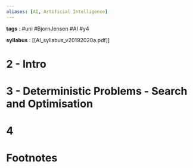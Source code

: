 ```yaml
---
aliases: [AI, Artificial Intelligence]
---
```

**tags** : #uni #BjornJensen  #AI #y4

**syllabus** : [[AI_syllabus_v20192020a.pdf]]

# 2 - Intro


# 3 - Deterministic Problems - Search and Optimisation



# 4








# Footnotes